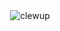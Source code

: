 <div align="center">
  <img src="https://i.ibb.co/PCg5wk3/github-design.png" title="clewup" />
</div>
